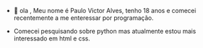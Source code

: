 - 👋 ola , Meu nome é Paulo Victor Alves, tenho 18 anos 
e comecei recentemente a me enteressar por programação.

- Comecei pesquisando sobre python mas atualmente estou mais
interessado em html e css.
